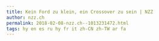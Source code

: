 ```yaml
---
title: Kein Ford zu klein, ein Crossover zu sein | NZZ
author: nzz.ch
permalink: 2018-02-08-nzz.ch--1013231472.html
tags: hy en es ru hy fr it zh-CN zh-TW ar fa
---
```


